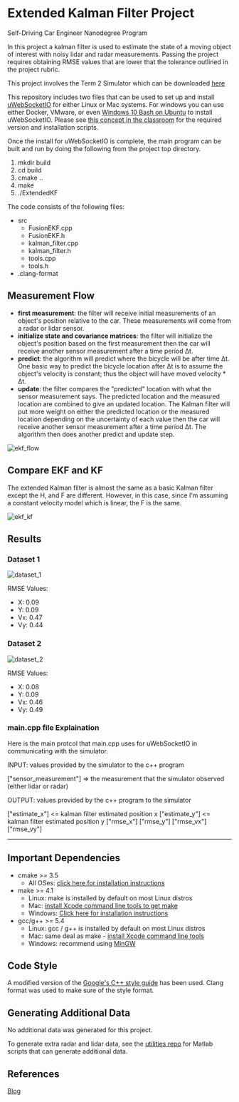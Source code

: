 # Extended Kalman Filter Project

Self-Driving Car Engineer Nanodegree Program

[image1]: ./Docs/complete_1.png "dataset_1"
[image2]: ./Docs/complete_2.png "dataset_2"
[image3]: ./Docs/ekf_flow.jpg "ekf_flow"
[image4]: ./Docs/ekf_kf_compare.png "ekf_kf"

In this project a kalman filter is used to estimate the state of a moving object of interest with noisy lidar and radar measurements. Passing the project requires obtaining RMSE values that are lower that the tolerance outlined in the project rubric.

This project involves the Term 2 Simulator which can be downloaded [here](https://github.com/udacity/self-driving-car-sim/releases)

This repository includes two files that can be used to set up and install [uWebSocketIO](https://github.com/uWebSockets/uWebSockets) for either Linux or Mac systems. For windows you can use either Docker, VMware, or even [Windows 10 Bash on Ubuntu](https://www.howtogeek.com/249966/how-to-install-and-use-the-linux-bash-shell-on-windows-10/) to install uWebSocketIO. Please see [this concept in the classroom](https://classroom.udacity.com/nanodegrees/nd013/parts/40f38239-66b6-46ec-ae68-03afd8a601c8/modules/0949fca6-b379-42af-a919-ee50aa304e6a/lessons/f758c44c-5e40-4e01-93b5-1a82aa4e044f/concepts/16cf4a78-4fc7-49e1-8621-3450ca938b77) for the required version and installation scripts.

Once the install for uWebSocketIO is complete, the main program can be built and run by doing the following from the project top directory.

1. mkdir build
2. cd build
3. cmake ..
4. make
5. ./ExtendedKF

The code consists of the following files:

- src
  - FusionEKF.cpp
  - FusionEKF.h
  - kalman_filter.cpp
  - kalman_filter.h
  - tools.cpp
  - tools.h
- .clang-format

## Measurement Flow

- **first measurement**: the filter will receive initial measurements of an object's position relative to the car. These measurements will come from a radar or lidar sensor.
- **initialize state and covariance matrices**: the filter will initialize the object's position based on the first measurement then the car will receive another sensor measurement after a time period Δt.
- **predict**: the algorithm will predict where the bicycle will be after time Δt. One basic way to predict the bicycle location after Δt is to assume the object's velocity is constant; thus the object will have moved velocity * Δt.
- **update**: the filter compares the "predicted" location with what the sensor measurement says. The predicted location and the measured location are combined to give an updated location. The Kalman filter will put more weight on either the predicted location or the measured location depending on the uncertainty of each value then the car will receive another sensor measurement after a time period Δt. The algorithm then does another predict and update step.

![][image3]

## Compare EKF and KF

The extended Kalman filter is almost the same as a basic Kalman filter except the H, and F are different. However, in this case, since I‘m assuming a constant velocity model which is linear, the F is the same.

![][image4]

## Results

### Dataset 1

![][image1]

RMSE Values:

- X: 0.09
- Y: 0.09
- Vx: 0.47
- Vy: 0.44

### Dataset 2

![][image2]

RMSE Values:

- X: 0.08
- Y: 0.09
- Vx: 0.46
- Vy: 0.49

### main.cpp file Explaination

Here is the main protcol that main.cpp uses for uWebSocketIO in communicating with the simulator.

INPUT: values provided by the simulator to the c++ program

["sensor_measurement"] => the measurement that the simulator observed (either lidar or radar)

OUTPUT: values provided by the c++ program to the simulator

["estimate_x"] <= kalman filter estimated position x
["estimate_y"] <= kalman filter estimated position y
["rmse_x"]
["rmse_y"]
["rmse_vx"]
["rmse_vy"]

---

## Important Dependencies

* cmake >= 3.5
  * All OSes: [click here for installation instructions](https://cmake.org/install/)
* make >= 4.1
  * Linux: make is installed by default on most Linux distros
  * Mac: [install Xcode command line tools to get make](https://developer.apple.com/xcode/features/)
  * Windows: [Click here for installation instructions](http://gnuwin32.sourceforge.net/packages/make.htm)
* gcc/g++ >= 5.4
  * Linux: gcc / g++ is installed by default on most Linux distros
  * Mac: same deal as make - [install Xcode command line tools](https://developer.apple.com/xcode/features/)
  * Windows: recommend using [MinGW](http://www.mingw.org/)

## Code Style

A modified version of the [Google's C++ style guide](https://google.github.io/styleguide/cppguide.html) has been used. Clang format was used to make sure of the style format.

## Generating Additional Data

No additional data was generated for this project.

To generate extra radar and lidar data, see the
[utilities repo](https://github.com/udacity/CarND-Mercedes-SF-Utilities) for
Matlab scripts that can generate additional data.

## References

[Blog](https://medium.com/@mithi/sensor-fusion-and-object-tracking-using-an-extended-kalman-filter-algorithm-part-2-cd20801fbeff)
